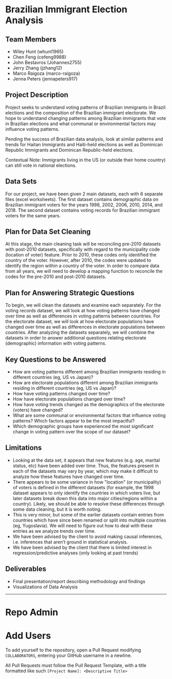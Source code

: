 # Brazilian Immigrant Election Analysis

## Team Members
- Wiley Hunt (whunt1965)
- Chen Feng (cefeng9988)
- John Bestavros (Johannes2755)
- Jerry Zhang (jzhang12)
- Marco Raigoza (marco-raigoza)
- Jenna Peters (jennapeters917)

## Project Description
Project seeks to understand voting patterns of Brazilian immigrants in Brazil elections and the composition of the Brazilian immigrant electorate. We hope to understand changing patterns among Brazilian immigrants that vote in Brazilian elections and what communal or environmental factors may influence voting patterns.

Pending the success of Brazilian data analysis, look at similar patterns and trends for Haitan Immigrants and Haiti-held elections as well as Dominican Republic Immigrants and Dominican Republic-held elections.
 
Contextual Note: Immigrants living in the US (or outside their home country) can still vote in national elections.

## Data Sets
For our project, we have been given 2 main datasets, each with 6 separate files (excel worksheets). The first dataset contains demographic data on Brazilian immigrant voters for the years 1998, 2002, 2006, 2010, 2014, and 2018. The second dataset contains voting records for Brazilian immigrant voters for the same years.

## Plan for Data Set Cleaning
At this stage, the main cleaning task will be reconciling pre-2010 datasets with post-2010 datasets, specifically with regard to the municipality code (location of voter) feature. Prior to 2010, these codes only identified the country of the voter. However, after 2010, the codes were updated to identify the region within a country of the voter. In order to compare data from all years, we will need to develop a mapping function to reconcile the codes for the pre-2010 and post-2010 datasets. 

## Plan for Answering Strategic Questions
To begin, we will clean the datasets and examine each separately. For the voting records dataset, we will look at how voting patterns have changed over time as well as differences in voting patterns between countries. For the electorate dataset, we will look at how electorate populations have changed over time as well as differences in electorate populations between countries. After analyzing the datasets separately, we will combine the datasets in order to answer additional questions relating electorate (demographic) information with voting patterns. 

## Key Questions to be Answered
- How are voting patterns different among Brazilian immigrants residing in different countries (eg, US vs Japan)?
- How are electorate populations different among Brazilian immigrants residing in different countries (eg, US vs Japan)?
- How have voting patterns changed over time?
- How have electorate populations changed over time?
- How have voting trends changed as the demographics of the electorate (voters) have changed?
- What are some communal or environmental factors that influence voting patterns? Which factors appear to be the most impactful? 
- Which demographic groups have experienced the most significant change in voting pattern over the scope of our dataset?

## Limitations
- Looking at the data set, it appears that new features (e.g. age, marital status, etc) have been added over time. Thus, the features present in each of the datasets may vary by year, which may make it difficult to analyze how these features have changed over time.
- There appears to be some variance in how "location" (or municipality) of voters is defined in the different datasets (for example, the 1998 dataset appears to only identify the countries in which voters live, but later datasets break down this data into major cities/regions within a country). Likely, we should be able to resolve these differences through some data cleaning, but it is worth noting.
- This is very minor, but some of the earlier datasets contain entries from countries which have since been renamed or split into multiple countries (eg, Yugoslavia). We will need to figure out how to deal with these entries as we analyze trends over time.
- We have been advised by the client to avoid making causal inferences, i.e. inferences that aren’t ground in statistical analysis. 
- We have been advised by the client that there is limited interest in regression/predictive analyses (only looking at past trends)


## Deliverables
- Final presentation/report describing methodology and findings
- Visualizations of Data Analysis

---

# Repo Admin

# Add Users
To add yourself to the repository, open a Pull Request modifying `COLLABORATORS`, entering your GitHub username in a newline.

All Pull Requests must follow the Pull Request Template, with a title formatted like such `[Project Name]: <Descriptive Title>`
